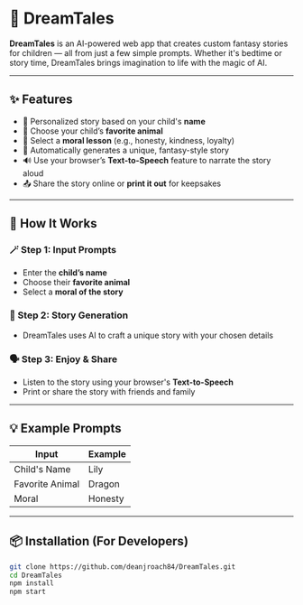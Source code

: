 # 🌟 DreamTales

**DreamTales** is an AI-powered web app that creates custom fantasy stories for children — all from just a few simple prompts. Whether it's bedtime or story time, DreamTales brings imagination to life with the magic of AI.

---

## ✨ Features

- 🧒 Personalized story based on your child's **name**
- 🐾 Choose your child’s **favorite animal**
- 🧭 Select a **moral lesson** (e.g., honesty, kindness, loyalty)
- 📖 Automatically generates a unique, fantasy-style story
- 🔊 Use your browser’s **Text-to-Speech** feature to narrate the story aloud
- 📤 Share the story online or **print it out** for keepsakes

---

## 🚀 How It Works

### 🪄 Step 1: Input Prompts
- Enter the **child’s name**
- Choose their **favorite animal**
- Select a **moral of the story**

### 📝 Step 2: Story Generation
- DreamTales uses AI to craft a unique story with your chosen details

### 🗣️ Step 3: Enjoy & Share
- Listen to the story using your browser's **Text-to-Speech**
- Print or share the story with friends and family

---

## 💡 Example Prompts

| Input             | Example              |
|------------------|----------------------|
| Child's Name      | Lily                 |
| Favorite Animal   | Dragon               |
| Moral             | Honesty              |

---

## 📦 Installation (For Developers)

```bash
git clone https://github.com/deanjroach84/DreamTales.git
cd DreamTales
npm install
npm start
